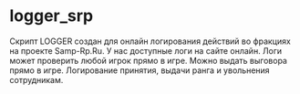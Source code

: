 # logger_srp
Скрипт LOGGER создан для онлайн логирования действий во фракциях на проекте Samp-Rp.Ru. У нас доступные логи на сайте онлайн. Логи может проверить любой игрок прямо в игре. Можно выдать выговора прямо в игре. Логирование принятия, выдачи ранга и увольнения сотрудникам.
